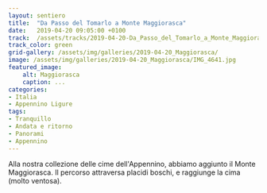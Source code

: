 ```yaml
---
layout: sentiero
title:  "Da Passo del Tomarlo a Monte Maggiorasca"
date:   2019-04-20 09:05:00 +0100
track:  /assets/tracks/2019-04-20-Da_Passo_del_Tomarlo_a_Monte_Maggiorasca.gpx
track_color: green
grid-gallery: /assets/img/galleries/2019-04-20_Maggiorasca/
image: /assets/img/galleries/2019-04-20_Maggiorasca/IMG_4641.jpg
featured_image:
    alt: Maggiorasca
    caption: ...
categories:
- Italia
- Appennino Ligure
tags:
- Tranquillo
- Andata e ritorno
- Panorami
- Appennino
---
```


Alla nostra collezione delle cime dell'Appennino, abbiamo aggiunto il Monte Maggiorasca. Il percorso attraversa placidi boschi, e raggiunge la cima (molto ventosa).